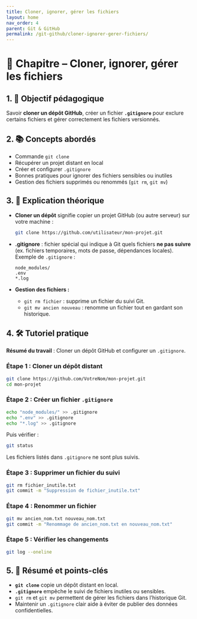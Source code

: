 ```yaml
---
title: Cloner, ignorer, gérer les fichiers
layout: home
nav_order: 4
parent: Git & GitHub
permalink: /git-github/cloner-ignorer-gerer-fichiers/
---
```


# 📘 Chapitre – Cloner, ignorer, gérer les fichiers

## 1. 🎯 Objectif pédagogique

Savoir **cloner un dépôt GitHub**, créer un fichier **`.gitignore`** pour exclure certains fichiers et gérer correctement les fichiers versionnés.

## 2. 📚 Concepts abordés

* Commande `git clone`
* Récupérer un projet distant en local
* Créer et configurer `.gitignore`
* Bonnes pratiques pour ignorer des fichiers sensibles ou inutiles
* Gestion des fichiers supprimés ou renommés (`git rm`, `git mv`)

## 3. 🧠 Explication théorique

* **Cloner un dépôt** signifie copier un projet GitHub (ou autre serveur) sur votre machine :

  ```bash
  git clone https://github.com/utilisateur/mon-projet.git
  ```

* **.gitignore** : fichier spécial qui indique à Git quels fichiers **ne pas suivre** (ex. fichiers temporaires, mots de passe, dépendances locales).
  Exemple de `.gitignore` :

  ```
  node_modules/
  .env
  *.log
  ```

* **Gestion des fichiers :**

  * `git rm fichier` : supprime un fichier du suivi Git.
  * `git mv ancien nouveau` : renomme un fichier tout en gardant son historique.

## 4. 🛠 Tutoriel pratique

**Résumé du travail** : Cloner un dépôt GitHub et configurer un `.gitignore`.

### Étape 1 : Cloner un dépôt distant

```bash
git clone https://github.com/VotreNom/mon-projet.git
cd mon-projet
```

### Étape 2 : Créer un fichier `.gitignore`

```bash
echo "node_modules/" >> .gitignore
echo ".env" >> .gitignore
echo "*.log" >> .gitignore
```

Puis vérifier :

```bash
git status
```

Les fichiers listés dans `.gitignore` ne sont plus suivis.

### Étape 3 : Supprimer un fichier du suivi

```bash
git rm fichier_inutile.txt
git commit -m "Suppression de fichier_inutile.txt"
```

### Étape 4 : Renommer un fichier

```bash
git mv ancien_nom.txt nouveau_nom.txt
git commit -m "Renommage de ancien_nom.txt en nouveau_nom.txt"
```

### Étape 5 : Vérifier les changements

```bash
git log --oneline
```

## 5. 🧾 Résumé et points-clés

* **`git clone`** copie un dépôt distant en local.
* **`.gitignore`** empêche le suivi de fichiers inutiles ou sensibles.
* `git rm` et `git mv` permettent de gérer les fichiers dans l’historique Git.
* Maintenir un `.gitignore` clair aide à éviter de publier des données confidentielles.
